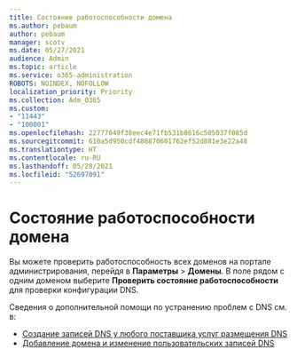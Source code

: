 ```yaml
---
title: Состояние работоспособности домена
ms.author: pebaum
author: pebaum
manager: scotv
ms.date: 05/27/2021
audience: Admin
ms.topic: article
ms.service: o365-administration
ROBOTS: NOINDEX, NOFOLLOW
localization_priority: Priority
ms.collection: Adm_O365
ms.custom:
- "11443"
- "100001"
ms.openlocfilehash: 22777049f38eec4e71fb531b8616c505037f085d
ms.sourcegitcommit: 610a5d950cdf488870601762ef52d881e3e22a48
ms.translationtype: HT
ms.contentlocale: ru-RU
ms.lasthandoff: 05/28/2021
ms.locfileid: "52697091"
---
```

# <a name="domain-health-status"></a>Состояние работоспособности домена

Вы можете проверить работоспособность всех доменов на портале администрирования, перейдя в **Параметры** > **Домены**.
В поле рядом с одним доменом выберите **Проверить состояние работоспособности** для проверки конфигурации DNS.

Сведения о дополнительной помощи по устранению проблем с DNS см. в:

- [Создание записей DNS у любого поставщика услуг размещения DNS](/microsoft-365/admin/get-help-with-domains/create-dns-records-at-any-dns-hosting-provider)
- [Добавление домена и изменение пользовательских записей DNS](/microsoft-365/admin/setup/add-domain)